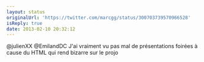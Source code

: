 ```yaml
---
layout: status
originalUrl: 'https://twitter.com/marcgg/status/300703739570966528'
isReply: true
date: 2013-02-10 20:32:12
---
```


@julienXX @EmilandDC J'ai vraiment vu pas mal de présentations foirées à cause du HTML qui rend bizarre sur le projo
